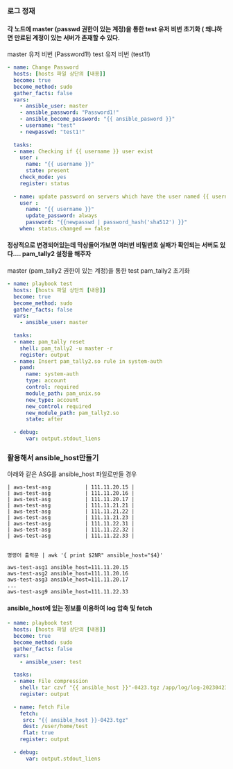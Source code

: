### 로그 정재

#### 각 노드에 master (passwd 권한이 있는 계정)을 통한 test 유저 비번 초기화 ( 왜냐하면 만료된 계정이 있는 서버가 존재할 수 있다.
master 유저 비번 (Password1!)
test 유저 비번 (test1!)

```yml
- name: Change Password
  hosts: [hosts 파일 상단의 [내용]]
  become: true
  become_method: sudo
  gather_facts: false
  vars:
    - ansible_user: master
    - ansible_password: "Password1!"
    - ansible_become_password: "{{ ansible_pasword }}"
    - username: "test"
    - newpasswd: "test1!"
      
  tasks:
  - name: Checking if {{ username }} user exist
    user :
      name: "{{ username }}"
      state: present
    check_mode: yes
    register: status
    
  - name: update password on servers which have the user named {{ username }}
    user :
      name: "{{ username }}"
      update_password: always  
      password: "{{newpasswd | password_hash('sha512') }}"    
    when: status.changed == false
```

#### 정상적으로 변경되어있는데 막상들어가보면 여러번 비밀번호 실패가 확인되는 서버도 있다.... pam_tally2 설정을 해주자
master (pam_tally2 권한이 있는 계정)을 통한 test pam_tally2 초기화

```yml
- name: playbook test
  hosts: [hosts 파일 상단의 [내용]]
  become: true
  become_method: sudo
  gather_facts: false
  vars:
    - ansible_user: master
      
  tasks:
  - name: pam_tally reset
    shell: pam_tally2 -u master -r
    register: output
  - name: Insert pam_tally2.so rule in system-auth
    pamd:
      name: system-auth
      type: account
      control: required
      module_path: pam_unix.so
      new_type: account
      new_control: required
      new_module_path: pam_tally2.so
      state: after 
      
  - debug:
      var: output.stdout_liens
```

### 활용해서 ansible_host만들기

아래와 같은 ASG를 ansible_host 파일로만들 경우

```
| aws-test-asg           | 111.11.20.15 |
| aws-test-asg           | 111.11.20.16 |
| aws-test-asg           | 111.11.20.17 |
| aws-test-asg           | 111.11.21.21 |
| aws-test-asg           | 111.11.21.22 |
| aws-test-asg           | 111.11.21.23 |
| aws-test-asg           | 111.11.22.31 |
| aws-test-asg           | 111.11.22.32 |
| aws-test-asg           | 111.11.22.33 |


명령어 출력문 | awk '{ print $2NR" ansible_host="$4}'

aws-test-asg1 ansible_host=111.11.20.15
aws-test-asg2 ansible_host=111.11.20.16
aws-test-asg3 ansible_host=111.11.20.17
...
aws-test-asg9 ansible_host=111.11.22.33
```


#### ansible_host에 있는 정보를 이용하여 log 압축 및 fetch

```yml
- name: playbook test
  hosts: [hosts 파일 상단의 [내용]]
  become: true
  become_method: sudo
  gather_facts: false
  vars:
    - ansible_user: test
      
  tasks:
  - name: File compression
    shell: tar czvf "{{ ansible_host }}"-0423.tgz /app/log/log-20230423*
    register: output
    
  - name: Fetch File
    fetch:
     src: "{{ ansible_host }}-0423.tgz"
     dest: /user/home/test
     flat: true
    register: output
  
  - debug:
      var: output.stdout_liens
```

